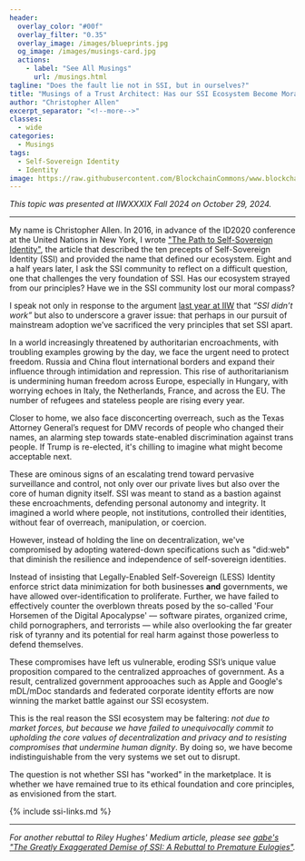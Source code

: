 ```yaml
---
header:
  overlay_color: "#00f"
  overlay_filter: "0.35"
  overlay_image: /images/blueprints.jpg
  og_image: /images/musings-card.jpg
  actions:
    - label: "See All Musings"
      url: /musings.html
tagline: "Does the fault lie not in SSI, but in ourselves?"
title: "Musings of a Trust Architect: Has our SSI Ecosystem Become Morally Bankrupt?"
author: "Christopher Allen"
excerpt_separator: "<!--more-->"
classes:
  - wide
categories:
  - Musings
tags:
  - Self-Sovereign Identity
  - Identity
image: https://raw.githubusercontent.com/BlockchainCommons/www.blockchaincommons.com/master/images/musings.png
---
```


_This topic was presented at IIWXXXIX Fall 2024 on October 29, 2024._

---

My name is Christopher Allen. In 2016, in advance of the ID2020 conference at the United Nations in New York, I wrote ["The Path to Self-Sovereign Identity"](https://www.lifewithalacrity.com/article/the-path-to-self-soverereign-identity/), the article that described the ten precepts of Self-Sovereign Identity (SSI) and provided the name that defined our ecosystem. Eight and a half years later, I ask the SSI community to reflect on a difficult question, one that challenges the very foundation of SSI. Has our ecosystem strayed from our principles? Have we in the SSI community lost our moral compass?

I speak not only in response to the argument [last year at IIW](https://rileyparkerhughes.medium.com/why-verifiable-credentials-arent-widely-adopted-why-trinsic-pivoted-aee946379e3b) that _“SSI didn’t work”_ but also to underscore a graver issue: that perhaps in our pursuit of mainstream adoption we’ve sacrificed the very principles that set SSI apart.

In a world increasingly threatened by authoritarian encroachments, with troubling examples growing by the day, we face the urgent need to protect freedom. Russia and China flout international borders and expand their influence through intimidation and repression. This rise of authoritarianism is undermining human freedom across Europe, especially in Hungary, with worrying echoes in Italy, the Netherlands, France, and across the EU. The number of refugees and stateless people are rising every year. 

Closer to home, we also face disconcerting overreach, such as the Texas Attorney General’s request for DMV records of people who changed their names, an alarming step towards state-enabled discrimination against trans people. If Trump is re-elected, it's chilling to imagine what might become acceptable next.

These are ominous signs of an escalating trend toward pervasive surveillance and control, not only over our private lives but also over the core of human dignity itself. SSI was meant to stand as a bastion against these encroachments, defending personal autonomy and integrity. It imagined a world where people, not institutions, controlled their identities, without fear of overreach, manipulation, or coercion.

However, instead of holding the line on decentralization, we've compromised by adopting watered-down specifications such as "did:web" that diminish the resilience and independence of self-sovereign identities.

Instead of insisting that Legally-Enabled Self-Sovereign (LESS) Identity enforce strict data minimization for both businesses **and** governments, we have allowed over-identification to proliferate. Further, we have failed to effectively counter the overblown threats posed by the so-called 'Four Horsemen of the Digital Apocalypse' — software pirates, organized crime, child pornographers, and terrorists — while also overlooking the far greater risk of tyranny and its potential for real harm against those powerless to defend themselves.

These compromises have left us vulnerable, eroding SSI’s unique value proposition compared to the centralized approaches of government. As a result, centralized government approoaches such as Apple and Google's mDL/mDoc standards and federated corporate identity efforts are now winning the market battle against our SSI ecosystem.

This is the real reason the SSI ecosystem may be faltering: _not due to market forces, but because we have failed to unequivocally commit to upholding the core values of decentralization and privacy and to resisting compromises that undermine human dignity_. By doing so, we have become indistinguishable from the very systems we set out to disrupt.

The question is not whether SSI has "worked" in the marketplace. It is whether we have remained true to its ethical foundation and core principles, as envisioned from the start.

{% include ssi-links.md %}

---

_For another rebuttal to Riley Hughes' Medium article, please see [gabe's "The Greatly Exaggerated Demise of SSI: A Rebuttal to Premature Eulogies"](https://decentralgabe.xyz/the-greatly-exaggerated-demise-of-ssi-a-rebuttal-to-premature-eulogies/)._
